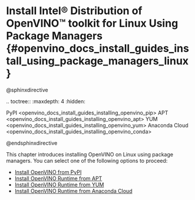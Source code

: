 # Install Intel® Distribution of OpenVINO™ toolkit for Linux Using Package Managers {#openvino_docs_install_guides_install_using_package_managers_linux}


@sphinxdirective

.. toctree::
   :maxdepth: 4
   :hidden:

   PyPI <openvino_docs_install_guides_installing_openvino_pip>
   APT <openvino_docs_install_guides_installing_openvino_apt>
   YUM <openvino_docs_install_guides_installing_openvino_yum>
   Anaconda Cloud <openvino_docs_install_guides_installing_openvino_conda>

@endsphinxdirective

This chapter introduces installing OpenVINO on Linux using package managers. You can select one of the following options to proceed: 

* [Install OpenVINO from PyPI](installing-openvino-pip.md)
* [Install OpenVINO Runtime from APT](installing-openvino-apt.md)
* [Install OpenVINO Runtime from YUM](installing-openvino-yum.md)
* [Install OpenVINO Runtime from Anaconda Cloud](installing-openvino-conda.md)
